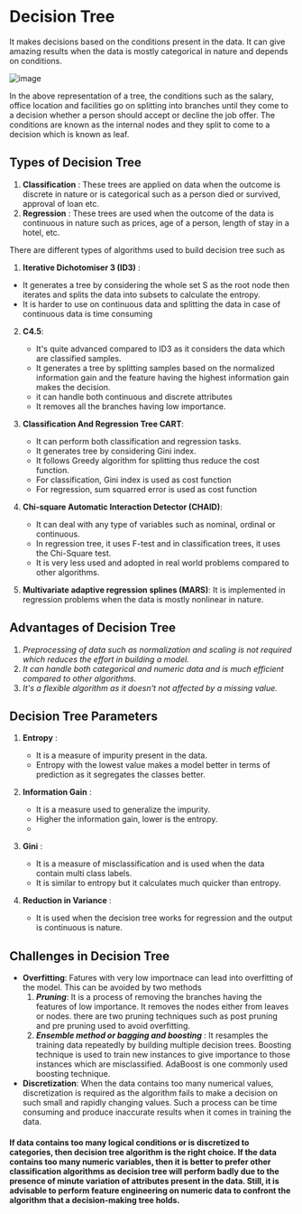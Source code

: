 # Decision Tree
It makes decisions based on the conditions present in the data. It can give amazing results when the data is mostly categorical in nature and depends on conditions.

![image](https://user-images.githubusercontent.com/30498799/114527336-75ba0300-9c7a-11eb-9e9c-4a6825ecdc9b.png) 

In the above representation of a tree, the conditions such as the salary, office location and facilities go on splitting into branches until they come to a decision whether a person should accept or decline the job offer. The conditions are known as the internal nodes and they split to come to a decision which is known as leaf.

## Types of Decision Tree
1.  **Classification** : These trees are applied on data when the outcome is discrete in nature or is categorical such as a person died or survived, approval of loan etc.
2.  **Regression** : These trees are used when the outcome of the data is continuous in nature such as prices, age of a person, length of stay in a hotel, etc.

There are different types of algorithms used to build decision tree such as
1.  **Iterative Dichotomiser 3 (ID3)** :
   * It generates a tree by considering the whole set S as the root node then iterates and splits the data into subsets to calculate the entropy.
   * It is harder to use on continuous data and splitting the data in case of continuous data is time consuming

2. **C4.5**:
   * It's quite advanced compared to ID3 as it considers the data which are classified samples.
   * It generates a tree by splitting samples based on the normalized information gain and the feature having the highest information gain makes the decision.
   * it can handle both continuous and discrete attributes
   * It removes all the branches having low importance.
   
3. **Classification And Regression Tree CART**:
   * It can perform both classification and regression tasks.
   * It generates tree by considering Gini index.
   * It follows Greedy algorithm for splitting thus reduce the cost function. 
   * For classification, Gini index is used as cost function
   * For regression, sum squarred error is used as cost function
   
5. **Chi-square Automatic Interaction Detector (CHAID)**:
   * It can deal with any type of variables such as nominal, ordinal or continuous.
   * In regression tree, it uses F-test and in classification trees, it uses the Chi-Square test.
   * It is very less used and adopted in real world problems compared to other algorithms.
  
7. **Multivariate adaptive regression splines (MARS)**: It is implemented in regression problems when the data is mostly nonlinear in nature.

## Advantages of Decision Tree
1.  _Preprocessing of data such as normalization and scaling is not required which reduces the effort in building a model._
2.  _It can handle both categorical and numeric data and is much efficient compared to other algorithms._
3.  _It's a flexible algorithm as it doesn't not affected by a missing value._


## Decision Tree Parameters
1.  **Entropy** :
    * It is a measure of impurity present in the data.
    * Entropy with the lowest value makes a model better in terms of prediction as it segregates the classes better.

2.  **Information Gain** :
    * It is a measure used to generalize the impurity.
    * Higher the information gain, lower is the entropy.
    * 
3.  **Gini** :
    * It is a measure of misclassification and is used when the data contain multi class labels.
    * It is similar to entropy but it calculates much quicker than entropy.
  
4.  **Reduction in Variance** :
    * It is used when the decision tree works for regression and the output is continuous is nature.


## Challenges in Decision Tree 
* **Overfitting**: Fatures with very low importnace can lead into overfitting of the model. This can be avoided by two methods
    1.  **_Pruning_**: It is a process of removing the branches having the features of low importance. It removes the nodes either from leaves or nodes. there are two pruning techniques such as post pruning and pre pruning used to avoid overfitting.
    2.  **_Ensemble method or bagging and boosting_** : It resamples the training data repeatedly by building multiple decision trees. Boosting technique is used to train new instances to give importance to those instances which are misclassified. AdaBoost is one commonly used boosting technique.
* **Discretization**: When the data contains too many numerical values, discretization is required as the algorithm fails to make a decision on such small and rapidly changing values. Such a process can be time consuming and produce inaccurate results when it comes in training the data.

#### If data contains too many logical conditions or is discretized to categories, then decision tree algorithm is the right choice. If the data contains too many numeric variables, then it is better to prefer other classification algorithms as decision tree will perform badly due to the presence of minute variation of attributes present in the data. Still, it is advisable to perform feature engineering on numeric data to confront the algorithm that a decision-making tree holds.
